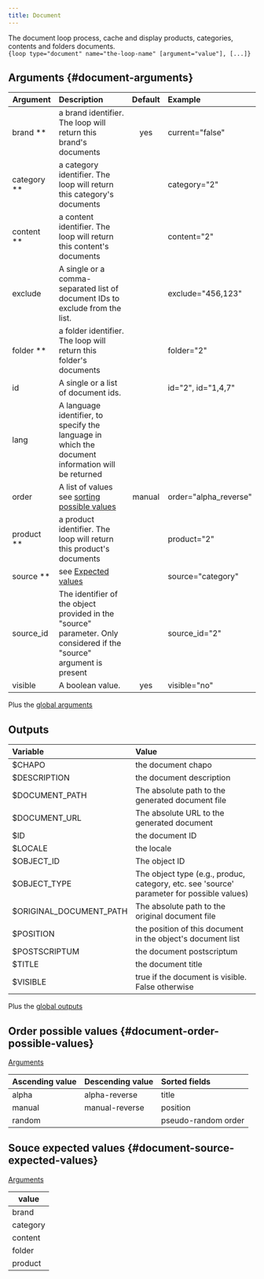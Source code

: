 ```yaml
---
title: Document
---
```


The document loop process, cache and display products, categories, contents and folders documents.   
`{loop type="document" name="the-loop-name" [argument="value"], [...]}`

## Arguments {#document-arguments}

| Argument    | Description                                                                                                          | Default | Example               |
|-------------|:---------------------------------------------------------------------------------------------------------------------|:-------:|:----------------------|
| brand **    | a brand identifier. The loop will return this brand's documents                                                      |   yes   | current="false"       |                                                    |           | product="2"                 |
| category ** | a category identifier. The loop will return this category's documents                                                |         | category="2"          |
| content **  | a content identifier. The loop will return this content's documents                                                  |         | content="2"           |
| exclude     | A single or a comma-separated list of document IDs to exclude from the list.                                         |         | exclude="456,123"     |
| folder **   | a folder identifier. The loop will return this folder's documents                                                    |         | folder="2"            |
| id          | A single or a list of document ids.                                                                                  |         | id="2", id="1,4,7"    |
| lang        | A language identifier, to specify the language in which the document information will be returned                    |         |                       |
| order       | A list of values see [sorting possible values](#document-order-possible-values)                                      | manual  | order="alpha_reverse" |
| product **  | a product identifier. The loop will return this product's documents                                                  |         | product="2"           |
| source **   | see [Expected values](#document-source-expected-values)                                                              |         | source="category"     |
| source_id   | The identifier of the object provided in the "source" parameter. Only considered if the "source" argument is present |         | source_id="2"         |
| visible     | A boolean value.                                                                                                     |   yes   | visible="no"          |

Plus the [global arguments](./global_arguments)

## Outputs

| Variable                | Value                                                                                     |
|:------------------------|:------------------------------------------------------------------------------------------|
| $CHAPO                  | the document chapo                                                                        |
| $DESCRIPTION            | the document description                                                                  |
| $DOCUMENT_PATH          | The absolute path to the generated document file                                          |
| $DOCUMENT_URL           | The absolute URL to the generated document                                                |
| $ID                     | the document ID                                                                           |
| $LOCALE                 | the locale                                                                                |
| $OBJECT_ID              | The object ID                                                                             |
| $OBJECT_TYPE            | The object type (e.g., produc, category, etc. see 'source' parameter for possible values) |
| $ORIGINAL_DOCUMENT_PATH | The absolute path to the original document file                                           |
| $POSITION               | the position of this document in the object's document list                               |
| $POSTSCRIPTUM           | the document postscriptum                                                                 |
| $TITLE                  | the document title                                                                        |
| $VISIBLE                | true if the document is visible. False otherwise                                          |

Plus the [global outputs](./global_outputs)

## Order possible values {#document-order-possible-values}
[Arguments](#document-arguments)

| Ascending value | Descending value | Sorted fields       |
|-----------------|------------------|:--------------------|
| alpha           | alpha-reverse    | title               |
| manual          | manual-reverse   | position            |
| random          |                  | pseudo-random order |

## Souce expected values {#document-source-expected-values}
[Arguments](#document-arguments)

| value    |
|----------|
| brand    |
| category |
| content  |
| folder   |
| product  |


